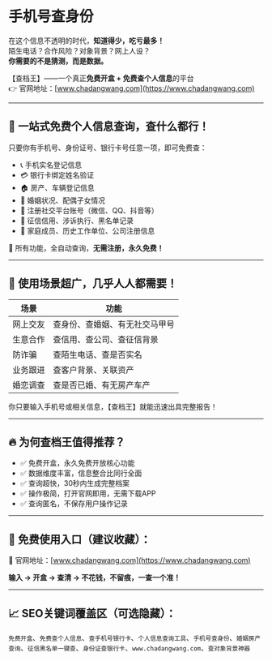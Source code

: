 # 手机号查身份

在这个信息不透明的时代，**知道得少，吃亏最多！**  
陌生电话？合作风险？对象背景？网上人设？  
**你需要的不是猜测，而是数据。**

【查档王】——一个真正**免费开盒 + 免费查个人信息**的平台  
👉 官网地址：[www.chadangwang.com](https://www.chadangwang.com)

---

## 🎯 一站式免费个人信息查询，查什么都行！

只要你有手机号、身份证号、银行卡号任意一项，即可免费查：

- 📞 手机实名登记信息  
- 💳 银行卡绑定姓名验证  
- 🏠 房产、车辆登记信息  
- 💍 婚姻状况、配偶子女情况  
- 📱 注册社交平台账号（微信、QQ、抖音等）  
- 🧾 征信信用、涉诉执行、黑名单记录  
- 🧬 家庭成员、历史工作单位、公司注册信息  

📌 所有功能，全自动查询，**无需注册，永久免费！**

---

## 🧠 使用场景超广，几乎人人都需要！

| 场景 | 功能 |
|------|------|
| 网上交友 | 查身份、查婚姻、有无社交马甲号 |
| 生意合作 | 查信用、查公司、查征信背景 |
| 防诈骗 | 查陌生电话、查是否实名 |
| 业务跟进 | 查客户背景、关联资产 |
| 婚恋调查 | 查是否已婚、有无房产车产 |

你只要输入手机号或相关信息，【查档王】就能迅速出具完整报告！

---

## 🔥 为何查档王值得推荐？

- ✅ 免费开盒，永久免费开放核心功能  
- ✅ 数据维度丰富，信息整合比同行全面  
- ✅ 查询超快，30秒内生成完整档案  
- ✅ 操作极简，打开官网即用，无需下载APP  
- ✅ 查询匿名，不保存用户操作记录  

---

## 📌 免费使用入口（建议收藏）：

🔗 官网地址：[www.chadangwang.com](https://www.chadangwang.com)

**输入 → 开盒 → 查清 → 不花钱，不留痕，一查一个准！**

---

## 📈 SEO关键词覆盖区（可选隐藏）：

`免费开盒`、`免费查个人信息`、`查手机号银行卡`、`个人信息查询工具`、`手机号查身份`、`婚姻房产查询`、`征信黑名单一键查`、`身份证查银行卡`、`www.chadangwang.com`、`查对象背景神器`

